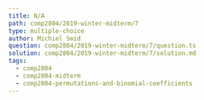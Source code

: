 ```yaml
---
title: N/A
path: comp2804/2019-winter-midterm/7
type: multiple-choice
author: Michiel Smid
question: comp2804/2019-winter-midterm/7/question.ts
solution: comp2804/2019-winter-midterm/7/solution.md
tags:
  - comp2804
  - comp2804-midterm
  - comp2804-permutations-and-binomial-coefficients
---
```

